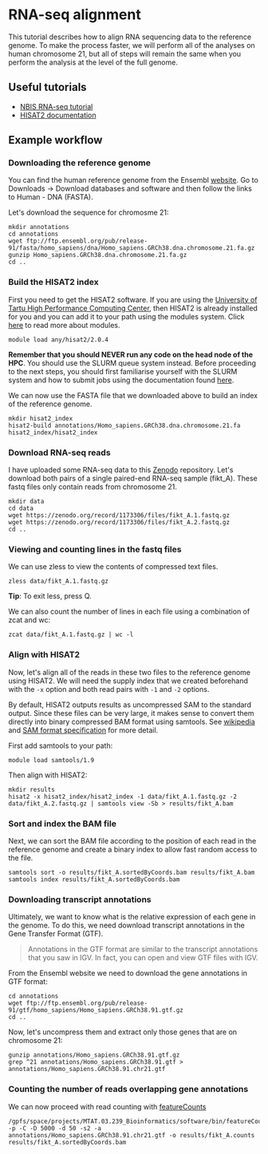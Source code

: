 # RNA-seq alignment
This tutorial describes how to align RNA sequencing data to the reference genome. To make the process faster, we will perform all of the analyses on human chromosome 21, but all of steps will remain the same when you perform the analysis at the level of the full genome.

## Useful tutorials

 - [NBIS RNA-seq tutorial](https://scilifelab.github.io/courses/rnaseq/labs/)
 - [HISAT2 documentation](https://ccb.jhu.edu/software/hisat2/manual.shtml)

## Example workflow
### Downloading the reference genome
You can find the human reference genome from the Ensembl [website](https://www.ensembl.org). Go to Downloads -> Download databases and software and then follow the links to Human - DNA (FASTA).

Let's download the sequence for chromosme 21:

	mkdir annotations
	cd annotations
	wget ftp://ftp.ensembl.org/pub/release-91/fasta/homo_sapiens/dna/Homo_sapiens.GRCh38.dna.chromosome.21.fa.gz
	gunzip Homo_sapiens.GRCh38.dna.chromosome.21.fa.gz
	cd ..

### Build the HISAT2 index
First you need to get the HISAT2 software. If you are using the [University of Tartu High Performance Computing Center](https://hpc.ut.ee/en/home/), then HISAT2 is already installed for you and you can add it to your path using the modules system. Click [here](https://docs.hpc.ut.ee/cluster/modules/) to read more about modules.

    module load any/hisat2/2.0.4

**Remember that you should NEVER run any code on the head node of the HPC**. You should use the SLURM queue system instead. Before proceeding to the next steps, you should first familiarise yourself with the SLURM system and how to submit jobs using the documentation found [here](https://docs.hpc.ut.ee/cluster/monitoring_and_managing_jobs/submit_jobs/).

We can now use the FASTA file that we downloaded above to build an index of the reference genome.

	mkdir hisat2_index
	hisat2-build annotations/Homo_sapiens.GRCh38.dna.chromosome.21.fa hisat2_index/hisat2_index

### Download RNA-seq reads
I have uploaded some RNA-seq data to this [Zenodo](https://zenodo.org/record/1173306) repository. Let's download both pairs of a single paired-end RNA-seq sample (fikt_A). These fastq files only contain reads from chromosome 21.

	mkdir data
	cd data
	wget https://zenodo.org/record/1173306/files/fikt_A.1.fastq.gz
	wget https://zenodo.org/record/1173306/files/fikt_A.2.fastq.gz
	cd ..
	
### Viewing and counting lines in the fastq files
We can use zless to view the contents of compressed text files.
	
	zless data/fikt_A.1.fastq.gz
**Tip**: To exit less, press Q.

We can also count the number of lines in each file using a combination of zcat and wc:

	zcat data/fikt_A.1.fastq.gz | wc -l

### Align with HISAT2
Now, let's align all of the reads in these two files to the reference genome using HISAT2. We will need the supply index that we created beforehand with the `-x` option and both read pairs with `-1` and `-2` options.

By default, HISAT2 outputs results as uncompressed SAM to the standard output. Since these files can be very large, it makes sense to convert them directly into binary compressed BAM format using samtools. See [wikipedia](https://en.wikipedia.org/wiki/SAMtools) and [SAM format specification](https://samtools.github.io/hts-specs/SAMv1.pdf) for more detail.

First add samtools to your path:

    module load samtools/1.9

Then align with HISAT2:

	mkdir results
	hisat2 -x hisat2_index/hisat2_index -1 data/fikt_A.1.fastq.gz -2 data/fikt_A.2.fastq.gz | samtools view -Sb > results/fikt_A.bam

### Sort and index the BAM file
Next, we can sort the BAM file according to the position of each read in the reference genome and create a binary index to allow fast random access to the file.

	samtools sort -o results/fikt_A.sortedByCoords.bam results/fikt_A.bam
	samtools index results/fikt_A.sortedByCoords.bam
	
	
### Downloading transcript annotations
Ultimately, we want to know what is the relative expression of each gene in the genome. To do this, we need download transcript annotations in the Gene Transfer Format (GTF). 

> Annotations in the GTF format are similar to the transcript annotations that you saw in IGV. In fact, you can open and view GTF files with IGV.

From the Ensembl website we need to download the gene annotations in GTF format:
	
	cd annotations
	wget ftp://ftp.ensembl.org/pub/release-91/gtf/homo_sapiens/Homo_sapiens.GRCh38.91.gtf.gz
	cd ..

Now, let's uncompress them and extract only those genes that are on chromosome 21:

	gunzip annotations/Homo_sapiens.GRCh38.91.gtf.gz
	grep ^21 annotations/Homo_sapiens.GRCh38.91.gtf > annotations/Homo_sapiens.GRCh38.91.chr21.gtf

### Counting the number of reads overlapping gene annotations 
We can now proceed with read counting with [featureCounts](http://bioinf.wehi.edu.au/featureCounts/)
	
	/gpfs/space/projects/MTAT.03.239_Bioinformatics/software/bin/featureCounts -p -C -D 5000 -d 50 -s2 -a annotations/Homo_sapiens.GRCh38.91.chr21.gtf -o results/fikt_A.counts results/fikt_A.sortedByCoords.bam

